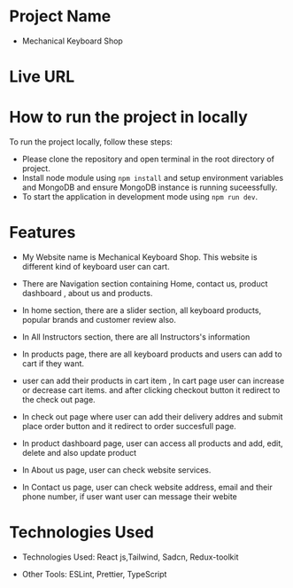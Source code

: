 # Project Name

- Mechanical Keyboard Shop

# Live URL

# How to run the project in locally

To run the project locally, follow these steps:

- Please clone the repository and open terminal in the root directory of project.
- Install node module using `npm install` and setup environment variables and MongoDB and ensure MongoDB instance is running suceessfully.
- To start the application in development mode using `npm run dev`.

# Features

- My Website name is Mechanical Keyboard Shop. This website is different kind of keyboard user can cart.

- There are Navigation section containing Home, contact us, product dashboard , about us and products.

- In home section, there are a slider section, all keyboard products, popular brands and customer review also.

- In All Instructors section, there are all Instructors's information

- In products page, there are all keyboard products and users can add to cart if they want.

- user can add their products in cart item , In cart page user can increase or decrease cart items.
  and after clicking checkout button it redirect to the check out page.

- In check out page where user can add their delivery addres and submit place order button and it redirect to order succesfull page.

- In product dashboard page, user can access all products and add, edit, delete and also update product

- In About us page, user can check website services.

- In Contact us page, user can check website address, email and their phone number, if user want user can message their webite

# Technologies Used

- Technologies Used: React js,Tailwind, Sadcn, Redux-toolkit

- Other Tools: ESLint, Prettier, TypeScript
